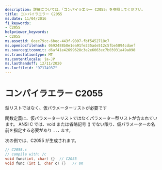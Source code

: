 ```yaml
---
description: 詳細については、「コンパイラエラー C2055」を参照してください。
title: コンパイラエラー C2055
ms.date: 11/04/2016
f1_keywords:
- C2055
helpviewer_keywords:
- C2055
ms.assetid: 6cec79cc-6bec-443f-9897-fbf5452718c7
ms.openlocfilehash: 0692488b8e1ea91fe235ade512c5fbe5094cdaef
ms.sourcegitcommit: d6af41e42699628c3e2e6063ec7b03931a49a098
ms.translationtype: MT
ms.contentlocale: ja-JP
ms.lasthandoff: 12/11/2020
ms.locfileid: "97174937"
---
```

# <a name="compiler-error-c2055"></a>コンパイラエラー C2055

型リストではなく、仮パラメーターリストが必要です

関数定義に、仮パラメーターリストではなくパラメーター型リストが含まれています。 ANSI C では、void または省略記号 () でない限り、仮パラメーターの名前を指定する必要があり `...` ます。

次の例では、C2055 が生成されます。

```c
// C2055.c
// compile with: /c
void func(int, char) {}  // C2055
void func (int i, char c) {}   // OK
```
